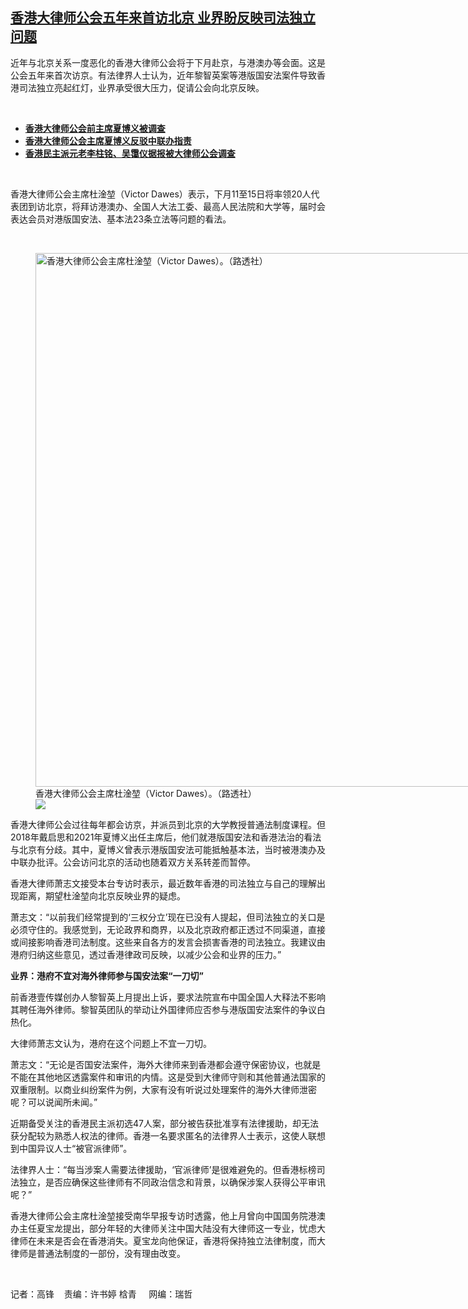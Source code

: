 <!--1678981680000-->
[香港大律师公会五年来首访北京 业界盼反映司法独立问题](https://www.rfa.org/mandarin/yataibaodao/gangtai/gf-03162023073425.html)
------

<p>近年与北京关系一度恶化的香港大律师公会将于下月赴京，与港澳办等会面。这是公会五年来首次访京。有法律界人士认为，近年黎智英案等港版国安法案件导致香港司法独立亮起红灯，业界承受很大压力，促请公会向北京反映。</p><p><span class="result-title"> </span></p><ul><li><a href="https://www.rfa.org/mandarin/Xinwen/1-03012022095459.html"><strong>香港大律师公会前主席夏博义被调查</strong></a></li><li><a href="https://www.rfa.org/mandarin/Xinwen/wul0429a-04292021023757.html"><strong>香港大律师公会主席夏博义反驳中联办指责</strong></a></li><li><a href="https://www.rfa.org/mandarin/Xinwen/al0428a-04282021014246.html"><strong>香港民主派元老李柱铭、吴霭仪据报被大律师公会调查</strong></a></li></ul><p><span class="result-title"> </span></p><p>香港大律师公会主席杜淦堃（Victor Dawes）表示，下月11至15日将率领20人代表团到访北京，将拜访港澳办、全国人大法工委、最高人民法院和大学等，届时会表达会员对港版国安法、基本法23条立法等问题的看法。</p><p><span class="result-title"> </span></p><p><figure class="image-richtext image-inline captioned" style="width:1280px;"><img alt="香港大律师公会主席杜淦堃（Victor Dawes）。（路透社）" height="854" src="https://www.rfa.org/mandarin/yataibaodao/gangtai/gf-03162023073425.html/2022-11-29t052315z_1892238808_rc2fvx91d9th_rtrmadp_3_hongkong-security.jpg/@@images/74ac71f5-e6c6-4427-a7a3-a77d85bc9a03.jpeg" title="2022-11-29T052315Z_1892238808_RC2FVX91D9TH_RTRMADP_3_HONGKONG-SECURITY.JPG" width="1280"/><figcaption class="image-caption">香港大律师公会主席杜淦堃（Victor Dawes）。（路透社）</figcaption><small></small><div id="zoomattribute"><a data-caption="香港大律师公会主席杜淦堃（Victor Dawes）。（路透社）" data-fancybox="" href="https://www.rfa.org/mandarin/yataibaodao/gangtai/gf-03162023073425.html/2022-11-29t052315z_1892238808_rc2fvx91d9th_rtrmadp_3_hongkong-security.jpg" id="single_image" title="香港大律师公会主席杜淦堃（Victor Dawes）。（路透社）"><img src="/++plone++rfa-resources/img/icon-zoom.png"/></a></div></figure></p><p>香港大律师公会过往每年都会访京，并派员到北京的大学教授普通法制度课程。但2018年戴启思和2021年夏博义出任主席后，他们就港版国安法和香港法治的看法与北京有分歧。其中，夏博义曾表示港版国安法可能抵触基本法，当时被港澳办及中联办批评。公会访问北京的活动也随着双方关系转差而暂停。</p><p>香港大律师萧志文接受本台专访时表示，最近数年香港的司法独立与自己的理解出现距离，期望杜淦堃向北京反映业界的疑虑。</p><p>萧志文：“以前我们经常提到的‘三权分立’现在已没有人提起，但司法独立的关口是必须守住的。我感觉到，无论政界和商界，以及北京政府都正透过不同渠道，直接或间接影响香港司法制度。这些来自各方的发言会损害香港的司法独立。我建议由港府归纳这些意见，透过香港律政司反映，以减少公会和业界的压力。”</p><p><strong>业界：港府不宜对海外律师参与国安法案“一刀切”</strong></p><p>前香港壹传媒创办人黎智英上月提出上诉，要求法院宣布中国全国人大释法不影响其聘任海外律师。黎智英团队的举动让外国律师应否参与港版国安法案件的争议白热化。</p><p>大律师萧志文认为，港府在这个问题上不宜一刀切。</p><p>萧志文：“无论是否国安法案件，海外大律师来到香港都会遵守保密协议，也就是不能在其他地区透露案件和审讯的内情。这是受到大律师守则和其他普通法国家的双重限制。以商业纠纷案件为例，大家有没有听说过处理案件的海外大律师泄密呢？可以说闻所未闻。”</p><p>近期备受关注的香港民主派初选47人案，部分被告获批准享有法律援助，却无法获分配较为熟悉人权法的律师。香港一名要求匿名的法律界人士表示，这使人联想到中国异议人士“被官派律师”。</p><p>法律界人士：“每当涉案人需要法律援助，‘官派律师’是很难避免的。但香港标榜司法独立，是否应确保这些律师有不同政治信念和背景，以确保涉案人获得公平审讯呢？”</p><p>香港大律师公会主席杜淦堃接受南华早报专访时透露，他上月曾向中国国务院港澳办主任夏宝龙提出，部分年轻的大律师关注中国大陆没有大律师这一专业，忧虑大律师在未来是否会在香港消失。夏宝龙向他保证，香港将保持独立法律制度，而大律师是普通法制度的一部份，没有理由改变。</p><p><span class="result-title"> </span></p><p>记者：高锋    责编：许书婷 梒青     网编：瑞哲</p>
